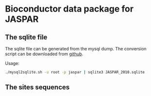 # Bioconductor data package for JASPAR

## The sqlite file
The sqlite file can be generated from the mysql dump. 
The conversion script can be downloaded from [github](https://raw.github.com/gist/1287049/mysql2sqlite.sh).

Usage:
```sh
./mysql2sqlite.sh -u root -p jaspar | sqlite3 JASPAR_2010.sqlite
```


## The sites sequences


